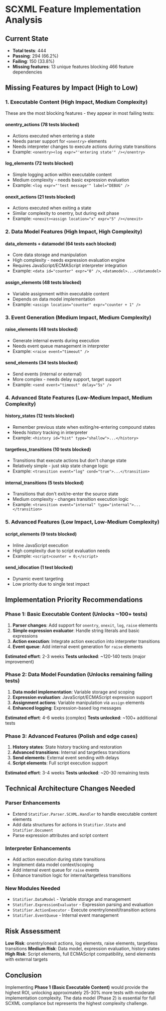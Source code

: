 # SCXML Feature Implementation Analysis

## Current State

- **Total tests**: 444
- **Passing**: 294 (66.2%)
- **Failing**: 150 (33.8%)
- **Missing features**: 13 unique features blocking 466 feature dependencies

## Missing Features by Impact (High to Low)

### 1. Executable Content (High Impact, Medium Complexity)

These are the most blocking features - they appear in most failing tests:

#### onentry_actions (78 tests blocked)

- Actions executed when entering a state
- Needs parser support for `<onentry>` elements
- Needs interpreter changes to execute actions during state transitions
- Example: `<onentry><log expr="'entering state'" /></onentry>`

#### log_elements (72 tests blocked)

- Simple logging action within executable content
- Medium complexity - needs basic expression evaluation
- Example: `<log expr="'test message'" label="DEBUG" />`

#### onexit_actions (21 tests blocked)

- Actions executed when exiting a state
- Similar complexity to onentry, but during exit phase
- Example: `<onexit><assign location="x" expr="5" /></onexit>`

### 2. Data Model Features (High Impact, High Complexity)

#### data_elements + datamodel (64 tests each blocked)

- Core data storage and manipulation
- High complexity - needs expression evaluation engine
- Requires JavaScript/ECMAScript interpreter integration
- Example: `<data id="counter" expr="0" />`, `<datamodel>...</datamodel>`

#### assign_elements (48 tests blocked)

- Variable assignment within executable content  
- Depends on data model implementation
- Example: `<assign location="counter" expr="counter + 1" />`

### 3. Event Generation (Medium Impact, Medium Complexity)

#### raise_elements (48 tests blocked)

- Generate internal events during execution
- Needs event queue management in interpreter
- Example: `<raise event="timeout" />`

#### send_elements (34 tests blocked)

- Send events (internal or external)
- More complex - needs delay support, target support
- Example: `<send event="timeout" delay="5s" />`

### 4. Advanced State Features (Low-Medium Impact, Medium Complexity)

#### history_states (12 tests blocked)

- Remember previous state when exiting/re-entering compound states
- Needs history tracking in interpreter
- Example: `<history id="hist" type="shallow">...</history>`

#### targetless_transitions (10 tests blocked)

- Transitions that execute actions but don't change state
- Relatively simple - just skip state change logic
- Example: `<transition event="log" cond="true">...</transition>`

#### internal_transitions (5 tests blocked)

- Transitions that don't exit/re-enter the source state
- Medium complexity - changes transition execution logic
- Example: `<transition event="internal" type="internal">...</transition>`

### 5. Advanced Features (Low Impact, Low-Medium Complexity)

#### script_elements (9 tests blocked)

- Inline JavaScript execution
- High complexity due to script evaluation needs
- Example: `<script>counter = 0;</script>`

#### send_idlocation (1 test blocked)

- Dynamic event targeting
- Low priority due to single test impact

## Implementation Priority Recommendations

### Phase 1: Basic Executable Content (Unlocks ~100+ tests)

1. **Parser changes**: Add support for `onentry`, `onexit`, `log`, `raise` elements
2. **Simple expression evaluator**: Handle string literals and basic expressions
3. **Action execution**: Integrate action execution into interpreter transitions
4. **Event queue**: Add internal event generation for `raise` elements

**Estimated effort**: 2-3 weeks
**Tests unlocked**: ~120-140 tests (major improvement)

### Phase 2: Data Model Foundation (Unlocks remaining failing tests)

1. **Data model implementation**: Variable storage and scoping
2. **Expression evaluation**: JavaScript/ECMAScript expression support
3. **Assignment actions**: Variable manipulation via `assign` elements
4. **Enhanced logging**: Expression-based log messages

**Estimated effort**: 4-6 weeks (complex)
**Tests unlocked**: ~100+ additional tests

### Phase 3: Advanced Features (Polish and edge cases)

1. **History states**: State history tracking and restoration
2. **Advanced transitions**: Internal and targetless transitions
3. **Send elements**: External event sending with delays
4. **Script elements**: Full script execution support

**Estimated effort**: 3-4 weeks
**Tests unlocked**: ~20-30 remaining tests

## Technical Architecture Changes Needed

### Parser Enhancements

- Extend `Statifier.Parser.SCXML.Handler` to handle executable content elements
- Add data structures for actions in `Statifier.State` and `Statifier.Document`
- Parse expression attributes and script content

### Interpreter Enhancements  

- Add action execution during state transitions
- Implement data model context/scoping
- Add internal event queue for `raise` events
- Enhance transition logic for internal/targetless transitions

### New Modules Needed

- `Statifier.DataModel` - Variable storage and management
- `Statifier.ExpressionEvaluator` - Expression parsing and evaluation
- `Statifier.ActionExecutor` - Execute onentry/onexit/transition actions
- `Statifier.EventQueue` - Internal event management

## Risk Assessment

**Low Risk**: onentry/onexit actions, log elements, raise elements, targetless transitions
**Medium Risk**: Data model, expression evaluation, history states  
**High Risk**: Script elements, full ECMAScript compatibility, send elements with external targets

## Conclusion

Implementing **Phase 1 (Basic Executable Content)** would provide the highest ROI, unlocking approximately 25-30% more tests with moderate implementation complexity. The data model (Phase 2) is essential for full SCXML compliance but represents the highest complexity challenge.
